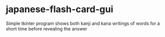# japanese-flash-card-gui
Simple tkinter program shows both kanji and kana writings of words for a short time before revealing the answer
